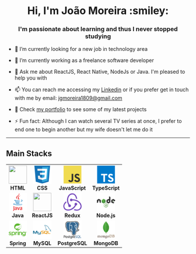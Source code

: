 <h1 align="center">Hi, I'm João Moreira :smiley:</h1>

<h3 align="center">I'm passionate about learning and thus I never stopped studying</h3>
  
- :telescope: I’m currently looking for a new job in technology area
  
- 🌱 I’m currently working as a freelance software developer
  
- 💬 Ask me about ReactJS, React Native, NodeJs or Java. I'm pleased to help you with
  
- 📫 You can reach me accessing my [Linkedin](https://www.linkedin.com/in/joao-moreira-dev/)
or if you prefer get in touch with me by email: jgmoreira1809@gmail.com

- :notebook_with_decorative_cover: Check [my portfolio](https://www.joaomoreira.net/) to see some of my latest projects
  
- ⚡ Fun fact: Although I can watch several TV series at once, I prefer to end one to begin another but my wife doesn't let me do it

<hr>

## Main Stacks

<p align="center">
  <table>
    <tr>
      <td align="center">
        <img src="https://cdn.jsdelivr.net/gh/devicons/devicon/icons/html5/html5-original.svg" width="50" height="50"/>
        <br><strong>HTML</strong>
      </td>
      <td align="center">
        <img src="https://raw.githubusercontent.com/devicons/devicon/master/icons/css3/css3-original.svg" width="50" height="50"/>
        <br><strong>CSS</strong>
      </td>
      <td align="center">
        <img src="https://raw.githubusercontent.com/devicons/devicon/master/icons/javascript/javascript-original.svg" width="50" height="50"/>
        <br><strong>JavaScript</strong>
      </td>
      <td align="center">
        <img src="https://raw.githubusercontent.com/devicons/devicon/master/icons/typescript/typescript-original.svg" width="50" height="50"/>
        <br><strong>TypeScript</strong>
      </td>
    </tr>
    <tr>
      <td align="center">
        <img src="https://raw.githubusercontent.com/devicons/devicon/master/icons/java/java-original-wordmark.svg" width="50" height="50"/>
        <br><strong>Java</strong>
      </td>
      <td align="center">
        <img src="https://cdn.jsdelivr.net/gh/devicons/devicon/icons/react/react-original.svg" width="50" height="50"/>
        <br><strong>ReactJS</strong>
      </td>
      <td align="center">
        <img src="https://raw.githubusercontent.com/devicons/devicon/master/icons/redux/redux-original.svg" width="50" height="50"/>
        <br><strong>Redux</strong>
      </td>
      <td align="center">
        <img src="https://raw.githubusercontent.com/devicons/devicon/master/icons/nodejs/nodejs-original-wordmark.svg" width="50" height="50"/>
        <br><strong>Node.js</strong>
      </td>
    </tr>
    <tr>
      <td align="center">
        <img src="https://raw.githubusercontent.com/devicons/devicon/master/icons/spring/spring-original-wordmark.svg" width="50" height="50"/>
        <br><strong>Spring</strong>
      </td>
      <td align="center">
        <img src="https://raw.githubusercontent.com/devicons/devicon/master/icons/mysql/mysql-original-wordmark.svg" width="50" height="50"/>
        <br><strong>MySQL</strong>
      </td>
      <td align="center">
        <img src="https://raw.githubusercontent.com/devicons/devicon/master/icons/postgresql/postgresql-original-wordmark.svg" width="50" height="50"/>
        <br><strong>PostgreSQL</strong>
      </td>
      <td align="center">
        <img src="https://raw.githubusercontent.com/devicons/devicon/master/icons/mongodb/mongodb-original-wordmark.svg" width="50" height="50"/>
        <br><strong>MongoDB</strong>
      </td>
    </tr>
  </table>
</p>




